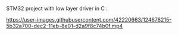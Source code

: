 
STM32 project with low layer driver  in C :

https://user-images.githubusercontent.com/42220663/124678215-5b32a700-dec2-11eb-8e01-d2a9f8c74b0f.mp4


